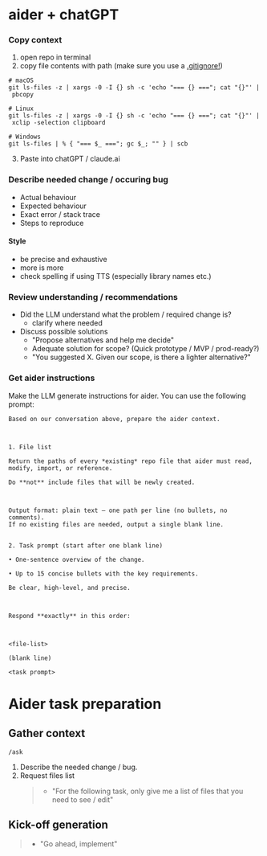 
# aider + chatGPT
### Copy context
1. open repo in terminal
2. copy file contents with path (make sure you use a [.gitignore!](https://github.com/github/gitignore/blob/main/Node.gitignore))

```
# macOS
git ls-files -z | xargs -0 -I {} sh -c 'echo "=== {} ==="; cat "{}"' | pbcopy 
```

```
# Linux  
git ls-files -z | xargs -0 -I {} sh -c 'echo "=== {} ==="; cat "{}"' | xclip -selection clipboard
```

```
# Windows
git ls-files | % { "=== $_ ==="; gc $_; "" } | scb
```
3. Paste into chatGPT / claude.ai
### Describe needed change / occuring bug
- Actual behaviour  
- Expected behaviour  
- Exact error / stack trace  
- Steps to reproduce

#### Style
- be precise and exhaustive
- more is more
- check spelling if using TTS (especially library names etc.)

### Review understanding / recommendations
- Did the LLM understand what the problem / required change is? 
	- clarify where needed
- Discuss possible solutions
	- "Propose alternatives and help me decide"
	- Adequate solution for scope? (Quick prototype / MVP / prod-ready?)
	- "You suggested X. Given our scope, is there a lighter alternative?"

### Get aider instructions
Make the LLM generate instructions for aider.
You can use the following prompt:

```
Based on our conversation above, prepare the aider context.

  

1. File list  

Return the paths of every *existing* repo file that aider must read, modify, import, or reference.  

Do **not** include files that will be newly created.

  

Output format: plain text — one path per line (no bullets, no comments).
If no existing files are needed, output a single blank line.
  

2. Task prompt (start after one blank line)  

• One-sentence overview of the change.  

• Up to 15 concise bullets with the key requirements.  

Be clear, high-level, and precise.

  

Respond **exactly** in this order:

  

<file-list>

(blank line)

<task prompt>
```

# Aider task preparation

## Gather context
 `/ask`
1. Describe the needed change / bug.
2. Request files list
	>- "For the following task, only give me a list of files that you need to see / edit" 

## Kick-off generation
> - "Go ahead, implement"
